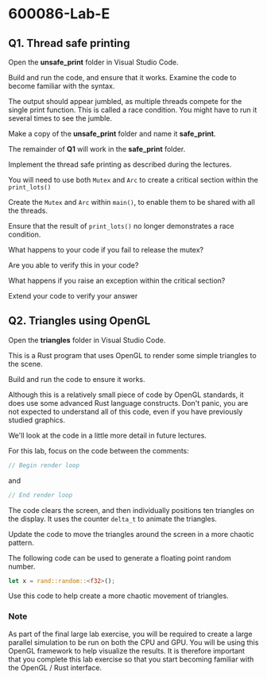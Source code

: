 # 600086-Lab-E

## Q1. Thread safe printing

Open the **unsafe_print** folder in Visual Studio Code.

Build and run the code, and ensure that it works.
Examine the code to become familiar with the syntax.

The output should appear jumbled, as multiple threads compete for the single print function.  This is called a race condition.  You might have to run it several times to see the jumble.

Make a copy of the **unsafe_print** folder and name it **safe_print**.

The remainder of **Q1** will work in the **safe_print** folder.

Implement the thread safe printing as described during the lectures.

You will need to use both `Mutex` and `Arc` to create a critical section within the `print_lots()`

Create the `Mutex` and `Arc` within `main()`, to enable them to be shared with all the threads.

Ensure that the result of `print_lots()` no longer demonstrates a race condition.

What happens to your code if you fail to release the mutex?

Are you able to verify this in your code?

What happens if you raise an exception within the critical section?

Extend your code to verify your answer

## Q2. Triangles using OpenGL

Open the **triangles** folder in Visual Studio Code.

This is a Rust program that uses OpenGL to render some simple triangles to the scene.

Build and run the code to ensure it works.

Although this is a relatively small piece of code by OpenGL standards, it does use some advanced Rust language constructs.  Don't panic, you are not expected to understand all of this code, even if you have previously studied graphics.

We'll look at the code in a little more detail in future lectures.

For this lab, focus on the code between the comments:

```Rust
// Begin render loop
```

and

```Rust
// End render loop
```

The code clears the screen, and then individually positions ten triangles on the display.  It uses the counter `delta_t` to animate the triangles.

Update the code to move the triangles around the screen in a more chaotic pattern.

The following code can be used to generate a floating point random number.

```Rust
let x = rand::random::<f32>();
```

Use this code to help create a more chaotic movement of triangles.

### Note

As part of the final large lab exercise, you will be required to create a large parallel simulation to be run on both the CPU and GPU.  You will be using this OpenGL framework to help visualize the results.  It is therefore important that you complete this lab exercise so that you start becoming familiar with the OpenGL / Rust interface.
